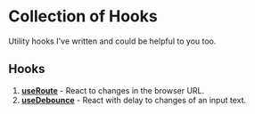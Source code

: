 # Collection of Hooks

Utility hooks I've written and could be helpful to you too.

## Hooks

1. [**useRoute**](./lib/useRoute/README.md) - React to changes in the browser URL.
1. [**useDebounce**](./lib/useDebounce/README.md) - React with delay to changes of an input text.
